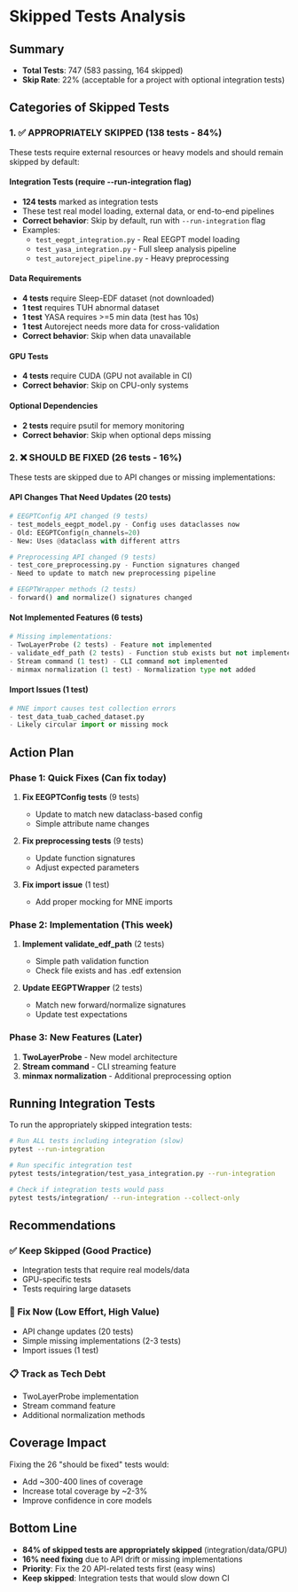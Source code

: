 # Skipped Tests Analysis

## Summary
- **Total Tests**: 747 (583 passing, 164 skipped)
- **Skip Rate**: 22% (acceptable for a project with optional integration tests)

## Categories of Skipped Tests

### 1. ✅ APPROPRIATELY SKIPPED (138 tests - 84%)
These tests require external resources or heavy models and should remain skipped by default:

#### Integration Tests (require --run-integration flag)
- **124 tests** marked as integration tests
- These test real model loading, external data, or end-to-end pipelines
- **Correct behavior**: Skip by default, run with `--run-integration` flag
- Examples:
  - `test_eegpt_integration.py` - Real EEGPT model loading
  - `test_yasa_integration.py` - Full sleep analysis pipeline
  - `test_autoreject_pipeline.py` - Heavy preprocessing

#### Data Requirements
- **4 tests** require Sleep-EDF dataset (not downloaded)
- **1 test** requires TUH abnormal dataset
- **1 test** YASA requires >=5 min data (test has 10s)
- **1 test** Autoreject needs more data for cross-validation
- **Correct behavior**: Skip when data unavailable

#### GPU Tests
- **4 tests** require CUDA (GPU not available in CI)
- **Correct behavior**: Skip on CPU-only systems

#### Optional Dependencies
- **2 tests** require psutil for memory monitoring
- **Correct behavior**: Skip when optional deps missing

### 2. ❌ SHOULD BE FIXED (26 tests - 16%)
These tests are skipped due to API changes or missing implementations:

#### API Changes That Need Updates (20 tests)
```python
# EEGPTConfig API changed (9 tests)
- test_models_eegpt_model.py - Config uses dataclasses now
- Old: EEGPTConfig(n_channels=20)
- New: Uses @dataclass with different attrs

# Preprocessing API changed (9 tests)  
- test_core_preprocessing.py - Function signatures changed
- Need to update to match new preprocessing pipeline

# EEGPTWrapper methods (2 tests)
- forward() and normalize() signatures changed
```

#### Not Implemented Features (6 tests)
```python
# Missing implementations:
- TwoLayerProbe (2 tests) - Feature not implemented
- validate_edf_path (2 tests) - Function stub exists but not implemented
- Stream command (1 test) - CLI command not implemented
- minmax normalization (1 test) - Normalization type not added
```

#### Import Issues (1 test)
```python
# MNE import causes test collection errors
- test_data_tuab_cached_dataset.py
- Likely circular import or missing mock
```

## Action Plan

### Phase 1: Quick Fixes (Can fix today)
1. **Fix EEGPTConfig tests** (9 tests)
   - Update to match new dataclass-based config
   - Simple attribute name changes

2. **Fix preprocessing tests** (9 tests)
   - Update function signatures
   - Adjust expected parameters

3. **Fix import issue** (1 test)
   - Add proper mocking for MNE imports

### Phase 2: Implementation (This week)
1. **Implement validate_edf_path** (2 tests)
   - Simple path validation function
   - Check file exists and has .edf extension

2. **Update EEGPTWrapper** (2 tests)
   - Match new forward/normalize signatures
   - Update test expectations

### Phase 3: New Features (Later)
1. **TwoLayerProbe** - New model architecture
2. **Stream command** - CLI streaming feature
3. **minmax normalization** - Additional preprocessing option

## Running Integration Tests

To run the appropriately skipped integration tests:
```bash
# Run ALL tests including integration (slow)
pytest --run-integration

# Run specific integration test
pytest tests/integration/test_yasa_integration.py --run-integration

# Check if integration tests would pass
pytest tests/integration/ --run-integration --collect-only
```

## Recommendations

### ✅ Keep Skipped (Good Practice)
- Integration tests that require real models/data
- GPU-specific tests
- Tests requiring large datasets

### 🔧 Fix Now (Low Effort, High Value)
- API change updates (20 tests)
- Simple missing implementations (2-3 tests)
- Import issues (1 test)

### 📋 Track as Tech Debt
- TwoLayerProbe implementation
- Stream command feature
- Additional normalization methods

## Coverage Impact

Fixing the 26 "should be fixed" tests would:
- Add ~300-400 lines of coverage
- Increase total coverage by ~2-3%
- Improve confidence in core models

## Bottom Line

- **84% of skipped tests are appropriately skipped** (integration/data/GPU)
- **16% need fixing** due to API drift or missing implementations
- **Priority**: Fix the 20 API-related tests first (easy wins)
- **Keep skipped**: Integration tests that would slow down CI